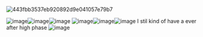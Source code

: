 ![443fbb3537eb920892d9e041057e79b7](https://github.com/Vampxxbi/Vampxxbi/assets/153141743/a5a5c5e7-1634-40bb-9e0f-01c2d654b6c8)

![image](https://github.com/Vampxxbi/Vampxxbi/assets/153141743/754fbf32-92a1-4920-a9fc-cbe1b0a93caf)![image](https://github.com/Vampxxbi/Vampxxbi/assets/153141743/8be87f91-6260-41b1-9760-98fa622be592)![image](https://github.com/Vampxxbi/Vampxxbi/assets/153141743/be914b37-f3dc-4855-aab3-2bdb2dc9dcf3) ![image](https://github.com/Vampxxbi/Vampxxbi/assets/153141743/336f7dc0-c75e-4305-b11d-25b49a1dd12a)![image](https://github.com/Vampxxbi/Vampxxbi/assets/153141743/febf2bea-e36c-4e2f-be73-62951d98cded)![image](https://github.com/Vampxxbi/Vampxxbi/assets/153141743/90aadc02-8df9-4bac-a887-b6015503f2f3) I stil kind  of have a ever after high phase  ![image](https://github.com/Vampxxbi/Vampxxbi/assets/153141743/ff525af1-4781-4d48-8150-f713816a5725)

